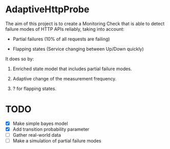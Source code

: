 # AdaptiveHttpProbe

The aim of this project is to create a Monitoring Check that is able to detect
failure modes of HTTP APIs reliably, taking into account:

* Partial failures (10% of all requests are failing)

* Flapping states (Service changing between Up/Down quickly)

It does so by:

1. Enriched state model that includes partial failure modes.

2. Adaptive change of the measurement frequency.

3. ? for flapping states.


# TODO

- [x] Make simple bayes model
- [x] Add transition probability parameter
- [ ] Gather real-world data
- [ ] Make a simulation of partial failure modes
